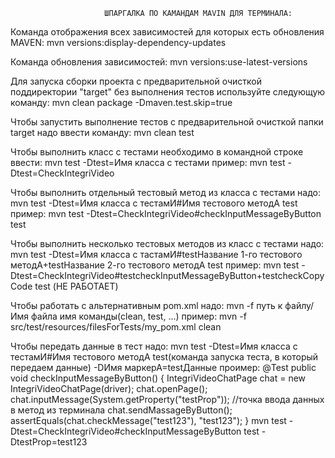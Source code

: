                          ШПАРГАЛКА ПО КАМАНДАМ MAVIN ДЛЯ ТЕРМИНАЛА:
                  
Команда отображения всех зависимостей для которых есть обновления MAVEN:
       mvn versions:display-dependency-updates

Команда обновления зависимостей:
       mvn versions:use-latest-versions       

Для запуска сборки проекта с предварительной очисткой поддиректории "target" без выполнения тестов
используйте следующую команду:
       mvn clean package -Dmaven.test.skip=true
       
Чтобы запустить выполнение тестов с предварительной очисткой папки target надо ввести команду:
        mvn clean test
               

Чтобы выполнить класс с тестами необходимо в командной строке ввести:
       mvn test -Dtest=Имя класса с тестами
пример:
       mvn test -Dtest=CheckIntegriVideo
       
Чтобы выполнить отдельный тестовый метод из класса с тестами надо:
       mvn test -Dtest=Имя класса с тестамИ#Имя тестового методА test    
пример:
         mvn test -Dtest=CheckIntegriVideo#checkInputMessageByButton test         
       
Чтобы выполнить несколько тестовых методов из класс с тестами надо:
        mvn test -Dtest=Имя класса с тастамИ#testНазвание 1-го тестового методА+testНазвание 2-го тестового методА test
пример:
        mvn test -Dtest=CheckIntegriVideo#testcheckInputMessageByButton+testcheckCopyCode test (НЕ РАБОТАЕТ)               

Чтобы работать с альтернативным pom.xml надо:
       mvn -f путь к файлу/Имя файла имя команды(clean, test, ...)
пример:
       mvn -f src/test/resources/filesForTests/my_pom.xml  clean   
    
Чтобы передать данные в тест надо:
       mvn test -Dtest=Имя класса с тестамИ#Имя тестового методА test(команда запуска теста, в который передаем данные) -DИмя маркерА=testДанные
проимер:
 @Test
    public void checkInputMessageByButton() {
        IntegriVideoChatPage chat = new IntegriVideoChatPage(driver);
        chat.openPage();
        chat.inputMessage(System.getProperty("testProp"));       //точка ввода данных в метод из терминала
        chat.sendMassageByButton();
        assertEquals(chat.checkMessage("test123"), "test123");
    }
       mvn test -Dtest=CheckIntegriVideo#checkInputMessageByButton test -DtestProp=test123      
        
       
     